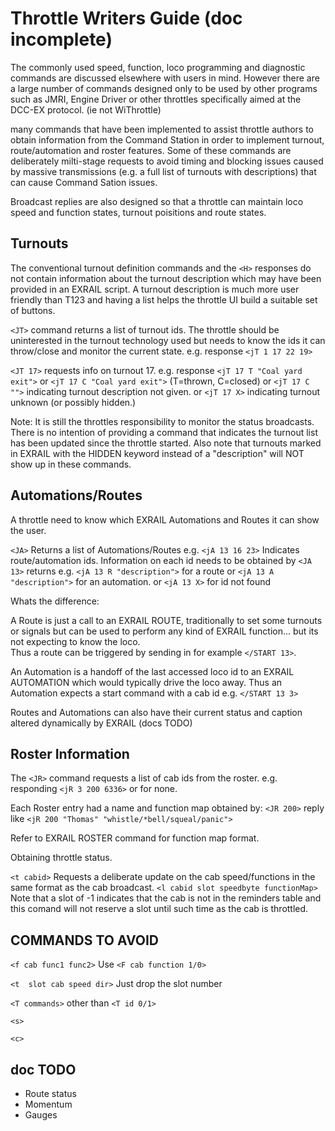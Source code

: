 # Throttle Writers Guide (doc incomplete)

The commonly used speed, function, loco programming and diagnostic commands are discussed elsewhere with users in mind. However there are a large number of commands designed only to be used by other programs such as JMRI, Engine Driver or other throttles specifically aimed at the DCC-EX protocol. (ie not WiThrottle)

many commands that have been implemented to assist throttle authors to obtain information from the Command Station in order to implement turnout, route/automation and roster features.
Some of these commands are deliberately milti-stage requests to avoid timing and blocking issues caused by massive transmissions (e.g. a full list of turnouts with descriptions) that can cause Command Sation issues.

Broadcast replies are also designed so that a throttle can maintain loco speed and function states, turnout poisitions and route states.

## Turnouts

The conventional turnout definition commands and the ``<H>`` responses do not contain information about the turnout description which may have been provided in an EXRAIL script. A turnout description is much more user friendly than T123 and having a list helps the throttle UI build a suitable set of buttons.

``<JT>`` command returns a list of turnout ids. The throttle should be uninterested in the turnout technology used but needs to know the ids it can throw/close and monitor the current state.
e.g.  response ``<jT 1 17 22 19>``

``<JT 17>`` requests info on turnout 17.
e.g. response ``<jT 17 T "Coal yard exit">`` or ``<jT 17 C "Coal yard exit">``
(T=thrown, C=closed)
or ``<jT 17 C "">`` indicating turnout description not given.
or ``<jT 17 X>`` indicating turnout unknown (or possibly hidden.)

Note: It is still the throttles responsibility to monitor the status broadcasts.
There is no intention of providing a command that indicates the turnout list has been updated since the throttle started.
Also note that turnouts marked in EXRAIL with the HIDDEN keyword instead of a "description" will NOT show up in these commands.

## Automations/Routes

 A throttle need to know which EXRAIL Automations and Routes it can show the user.

 ``<JA>`` Returns a list of Automations/Routes
 e.g. ``<jA 13 16 23>``
 Indicates route/automation ids.
 Information on each id needs to be obtained by
 ``<JA 13>``
 returns e.g. ``<jA 13 R "description">`` for a route
 or  ``<jA 13 A "description">`` for an automation.
 or ``<jA 13 X>`` for id not found

 Whats the difference:

   A Route is just a call to an EXRAIL ROUTE, traditionally to set some turnouts or signals but can be used to perform any kind of EXRAIL function... but its not expecting to know the loco.  
   Thus a route can be triggered by sending in for example ``</START 13>``.

   An Automation is a handoff of the last accessed loco id to an EXRAIL AUTOMATION which would typically drive the loco away.
   Thus an Automation expects a start command with a cab id
   e.g. ``</START 13 3>``

Routes and Automations can also have their current status and caption altered dynamically by EXRAIL (docs TODO)

## Roster Information

The ``<JR>`` command requests a list of cab ids from the roster.
e.g. responding ``<jR 3 200 6336>``
or <jR> for none.

Each Roster entry had a name and function map obtained by:
``<JR 200>``  reply like ``<jR 200 "Thomas" "whistle/*bell/squeal/panic">``

Refer to EXRAIL ROSTER command for function map format.

Obtaining throttle status.

``<t cabid>``  Requests a deliberate update on the cab speed/functions in the same format as the cab broadcast.
    ``<l cabid slot speedbyte functionMap>``
    Note that a slot of -1 indicates that the cab is not in the reminders table and this comand will not reserve a slot until such time as the cab is throttled.

## COMMANDS TO AVOID

``<f cab func1 func2>``     Use ``<F cab function 1/0>``

``<t  slot cab speed dir>`` Just drop the slot number
  
``<T commands>`` other than ``<T id 0/1>``
  
``<s>``

``<c>``

## doc TODO

- Route status
- Momentum
- Gauges
